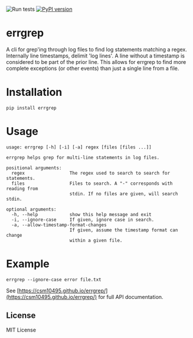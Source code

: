 ![Run tests](https://github.com/csm10495/errgrep/workflows/Run%20tests/badge.svg) [![PyPI version](https://badge.fury.io/py/errgrep.svg)](https://badge.fury.io/py/errgrep)

# errgrep

A cli for grep'ing through log files to find log statements matching a regex. Internally line timestamps, delimit 'log lines'. A line without a timestamp is considered to be part of the prior line. This allows for errgrep to find more complete exceptions (or other events) than just a single line from a file.

# Installation
```
pip install errgrep
```

# Usage

[CLI_OUTPUT_MARKER]::

```
usage: errgrep [-h] [-i] [-a] regex [files [files ...]]

errgrep helps grep for multi-line statements in log files.

positional arguments:
  regex                 The regex used to search to search for statements.
  files                 Files to search. A "-" corresponds with reading from
                        stdin. If no files are given, will search stdin.

optional arguments:
  -h, --help            show this help message and exit
  -i, --ignore-case     If given, ignore case in search.
  -a, --allow-timestamp-format-changes
                        If given, assume the timestamp format can change
                        within a given file.

```

[CLI_OUTPUT_MARKER]::

# Example
```
errgrep --ignore-case error file.txt
```

See [https://csm10495.github.io/errgrep/](https://csm10495.github.io/errgrep/) for full API documentation.

## License
MIT License
